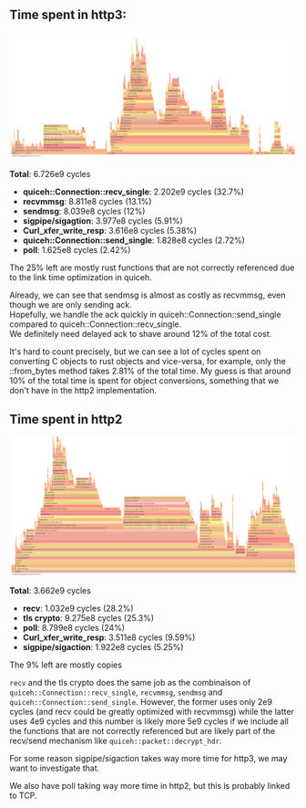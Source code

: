 ## Time spent in http3:

![http3 curl flamegraph](screenshot_perf_h3.png "http3 curl flamegraph")

**Total**: 6.726e9 cycles

- **quiceh::Connection::recv_single**: 2.202e9 cycles (32.7%)
- **recvmmsg**: 8.811e8 cycles (13.1%)
- **sendmsg**: 8.039e8 cycles (12%)
- **sigpipe/sigagtion**: 3.977e8 cycles (5.91%)
- **Curl_xfer_write_resp**: 3.616e8 cycles (5.38%)
- **quiceh::Connection::send_single**: 1.828e8 cycles (2.72%)
- **poll**: 1.625e8 cycles (2.42%)

The 25% left are mostly rust functions that are not correctly referenced due to the link time optimization in quiceh.

Already, we can see that sendmsg is almost as costly as recvmmsg, even though we are only sending ack.  
Hopefully, we handle the ack quickly in quiceh::Connection::send_single compared to quiceh::Connection::recv_single.  
We definitely need delayed ack to shave around 12% of the total cost.

It's hard to count precisely, but we can see a lot of cycles spent on converting C objects to rust objects and vice-versa,
for example, only the ::from_bytes method takes 2.81% of the total time. My guess is that around 10% of the total time is spent for object conversions, something that we don't have in the http2 implementation.


## Time spent in http2

![http2 curl flamegraph](screenshot_perf_h2.png "http2 curl flamegraph")

**Total**: 3.662e9 cycles

- **recv**: 1.032e9 cycles (28.2%)
- **tls crypto**: 9.275e8 cycles (25.3%)
- **poll**: 8.799e8 cycles (24%)
- **Curl_xfer_write_resp**: 3.511e8 cycles (9.59%)
- **sigpipe/sigaction**: 1.922e8 cycles (5.25%)

The 9% left are mostly copies


`recv` and the tls crypto does the same job as the combinaison of `quiceh::Connection::recv_single`, `recvmmsg`, `sendmsg` and `quiceh::Connection::send_single`.
However, the former uses only 2e9 cycles (and recv could be greatly optimized with recvmmsg) while the latter uses 4e9 cycles and this number is likely more 5e9 cycles if we include all the functions that are not correctly referenced but are likely part of the recv/send mechanism like `quiceh::packet::decrypt_hdr`.

For some reason sigpipe/sigaction takes way more time for http3, we may want to investigate that.

We also have poll taking way more time in http2, but this is probably linked to TCP.